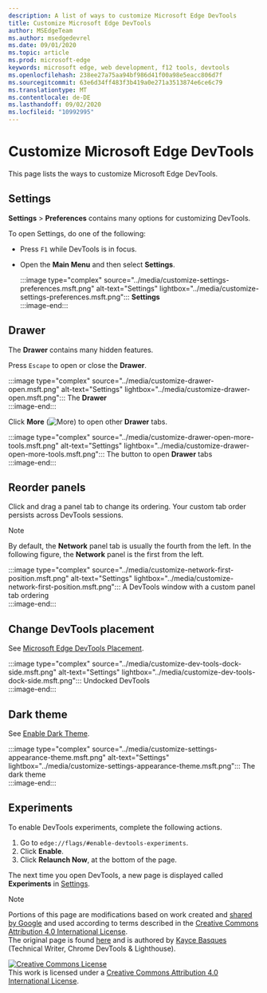```yaml
---
description: A list of ways to customize Microsoft Edge DevTools
title: Customize Microsoft Edge DevTools
author: MSEdgeTeam
ms.author: msedgedevrel
ms.date: 09/01/2020
ms.topic: article
ms.prod: microsoft-edge
keywords: microsoft edge, web development, f12 tools, devtools
ms.openlocfilehash: 238ee27a75aa94bf986d41f00a98e5eacc806d7f
ms.sourcegitcommit: 63e6d34ff483f3b419a0e271a3513874e6ce6c79
ms.translationtype: MT
ms.contentlocale: de-DE
ms.lasthandoff: 09/02/2020
ms.locfileid: "10992995"
---
```

<!-- Copyright Kayce Basques 

   Licensed under the Apache License, Version 2.0 (the "License");
   you may not use this file except in compliance with the License.
   You may obtain a copy of the License at

       https://www.apache.org/licenses/LICENSE-2.0

   Unless required by applicable law or agreed to in writing, software
   distributed under the License is distributed on an "AS IS" BASIS,
   WITHOUT WARRANTIES OR CONDITIONS OF ANY KIND, either express or implied.
   See the License for the specific language governing permissions and
   limitations under the License.  -->





# Customize Microsoft Edge DevTools   

  

This page lists the ways to customize Microsoft Edge DevTools.  

## Settings   

**Settings** > **Preferences** contains many options for customizing DevTools.  

To open Settings, do one of the following:  

*   Press `F1` while DevTools is in focus.  
*   Open the **Main Menu** and then select **Settings**.  
    
    :::image type="complex" source="../media/customize-settings-preferences.msft.png" alt-text="Settings" lightbox="../media/customize-settings-preferences.msft.png":::
       **Settings**  
    :::image-end:::  
    
## Drawer   

The **Drawer** contains many hidden features.  

Press `Escape` to open or close the **Drawer**.  

:::image type="complex" source="../media/customize-drawer-open.msft.png" alt-text="Settings" lightbox="../media/customize-drawer-open.msft.png":::
   The **Drawer**  
:::image-end:::  

Click **More** \(![More][ImageMoreIcon]\) to open other **Drawer** tabs.  

:::image type="complex" source="../media/customize-drawer-open-more-tools.msft.png" alt-text="Settings" lightbox="../media/customize-drawer-open-more-tools.msft.png":::
   The button to open **Drawer** tabs  
:::image-end:::  

## Reorder panels   

Click and drag a panel tab to change its ordering.  Your custom tab order persists across DevTools sessions.  

> [!NOTE]
> By default, the **Network** panel tab is usually the fourth from the left.  In the following figure, the **Network** panel is the first from the left.  

:::image type="complex" source="../media/customize-network-first-position.msft.png" alt-text="Settings" lightbox="../media/customize-network-first-position.msft.png":::
   A DevTools window with a custom panel tab ordering  
:::image-end:::  

## Change DevTools placement   

See [Microsoft Edge DevTools Placement][DevToolsPlacement].  

:::image type="complex" source="../media/customize-dev-tools-dock-side.msft.png" alt-text="Settings" lightbox="../media/customize-dev-tools-dock-side.msft.png":::
   Undocked DevTools  
:::image-end:::  

## Dark theme   

See [Enable Dark Theme][DarkTheme].  

:::image type="complex" source="../media/customize-settings-appearance-theme.msft.png" alt-text="Settings" lightbox="../media/customize-settings-appearance-theme.msft.png":::
   The dark theme  
:::image-end:::  

## Experiments   

To enable DevTools experiments, complete the following actions.  

1.  Go to `edge://flags/#enable-devtools-experiments`.  
1.  Click **Enable**.  
1.  Click **Relaunch Now**, at the bottom of the page.  

The next time you open DevTools, a new page is displayed called **Experiments** in [Settings](#settings).  

<!--  
   

  
-->  

<!-- image links -->  

[ImageMoreIcon]: ../media/more-icon.msft.png  

<!-- links -->  

[DevToolsPlacement]: ./placement.md "Change Microsoft Edge DevTools placement | Microsoft Docs"  
[DarkTheme]: ./dark-theme.md "Enable Dark Theme in Microsoft Edge DevTools | Microsoft Docs"  

> [!NOTE]
> Portions of this page are modifications based on work created and [shared by Google][GoogleSitePolicies] and used according to terms described in the [Creative Commons Attribution 4.0 International License][CCA4IL].  
> The original page is found [here](https://developers.google.com/web/tools/chrome-devtools/customize/index) and is authored by [Kayce Basques][KayceBasques] \(Technical Writer, Chrome DevTools \& Lighthouse\).  

[![Creative Commons License][CCby4Image]][CCA4IL]  
This work is licensed under a [Creative Commons Attribution 4.0 International License][CCA4IL].  

[CCA4IL]: https://creativecommons.org/licenses/by/4.0  
[CCby4Image]: https://i.creativecommons.org/l/by/4.0/88x31.png  
[GoogleSitePolicies]: https://developers.google.com/terms/site-policies  
[KayceBasques]: https://developers.google.com/web/resources/contributors/kaycebasques  
